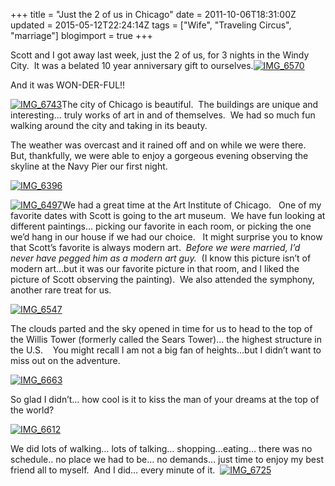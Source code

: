 +++
title = "Just the 2 of us in Chicago"
date = 2011-10-06T18:31:00Z
updated = 2015-05-12T22:24:14Z
tags = ["Wife", "Traveling Circus", "marriage"]
blogimport = true 
+++

Scott and I got away last week, just the 2 of us, for 3 nights in the Windy City.&#160; It was a belated 10 year anniversary gift to ourselves.[![IMG_6570](https://latc.s3.amazonaws.com/wp-content/uploads/2011/10/IMG_6570.jpg "IMG_6570")](https://latc.s3.amazonaws.com/wp-content/uploads/2011/10/IMG_6570.jpg)

And it was WON-DER-FUL!!

[![IMG_6743](https://latc.s3.amazonaws.com/wp-content/uploads/2011/10/IMG_6743.jpg "IMG_6743")](https://latc.s3.amazonaws.com/wp-content/uploads/2011/10/IMG_6743.jpg)The city of Chicago is beautiful.&#160; The buildings are unique and interesting… truly works of art in and of themselves.&#160; We had so much fun walking around the city and taking in its beauty.&#160; 

The weather was overcast and it rained off and on while we were there.&#160; But, thankfully, we were able to enjoy a gorgeous evening observing the skyline at the Navy Pier our first night.&#160; 

[![IMG_6396](https://latc.s3.amazonaws.com/wp-content/uploads/2011/10/IMG_6396.jpg "IMG_6396")](https://latc.s3.amazonaws.com/wp-content/uploads/2011/10/IMG_6396.jpg)

[![IMG_6497](https://latc.s3.amazonaws.com/wp-content/uploads/2011/10/IMG_6497.jpg "IMG_6497")](https://latc.s3.amazonaws.com/wp-content/uploads/2011/10/IMG_6497.jpg)We had a great time at the Art Institute of Chicago.&#160;&#160; One of my favorite dates with Scott is going to the art museum.&#160; We have fun looking at different paintings… picking our favorite in each room, or picking the one we’d hang in our house if we had our choice.&#160;&#160; It might surprise you to know that Scott’s favorite is always modern art.&#160; _Before we were married, I’d never have pegged him as a modern art guy._&#160; (I know this picture isn’t of modern art…but it was our favorite picture in that room, and I liked the picture of Scott observing the painting).&#160; We also attended the symphony, another rare treat for us.&#160; 

[![IMG_6547](https://latc.s3.amazonaws.com/wp-content/uploads/2011/10/IMG_6547.jpg "IMG_6547")](https://latc.s3.amazonaws.com/wp-content/uploads/2011/10/IMG_6547.jpg)

The clouds parted and the sky opened in time for us to head to the top of the Willis Tower (formerly called the Sears Tower)… the highest structure in the U.S.&#160;&#160;&#160; You might recall I am not a big fan of heights…but I didn’t want to miss out on the adventure.&#160; 

[![IMG_6663](https://latc.s3.amazonaws.com/wp-content/uploads/2011/10/IMG_6663.jpg "IMG_6663")](https://latc.s3.amazonaws.com/wp-content/uploads/2011/10/IMG_6663.jpg)

So glad I didn’t… how cool is it to kiss the man of your dreams at the top of the world?

[![IMG_6612](https://latc.s3.amazonaws.com/wp-content/uploads/2011/10/IMG_6612.jpg "IMG_6612")](https://latc.s3.amazonaws.com/wp-content/uploads/2011/10/IMG_6612.jpg)

We did lots of walking… lots of talking… shopping…eating… there was no schedule.. no place we had to be… no demands… just time to enjoy my best friend all to myself.&#160; And I did… every minute of it.&#160; [![IMG_6725](https://latc.s3.amazonaws.com/wp-content/uploads/2011/10/IMG_6725.jpg "IMG_6725")](https://latc.s3.amazonaws.com/wp-content/uploads/2011/10/IMG_6725.jpg)
